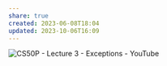 ```yaml
---
share: true
created: 2023-06-08T18:04
updated: 2023-10-06T16:09
---
```

![CS50P - Lecture 3 - Exceptions - YouTube](https://youtu.be/LW7g1169v7w)
